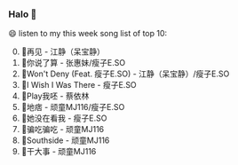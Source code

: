 

### Halo 👋

😄 listen to my this week song list of top 10:

0. 🌈再见 - 江静（呆宝静）
1. 🌈你说了算 - 张惠妹/瘦子E.SO
2. 🌈Won't Deny (Feat. 瘦子E.SO) - 江静（呆宝静）/瘦子E.SO
3. 🌈I Wish I Was There - 瘦子E.SO
4. 🌈Play我呸 - 蔡依林
5. 🌈地痞 - 顽童MJ116/瘦子E.SO
6. 🌈她没在看我 - 瘦子E.SO
7. 🌈骗吃骗吃 - 顽童MJ116
8. 🌈Southside - 顽童MJ116
9. 🌈干大事  - 顽童MJ116

